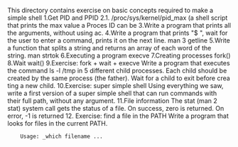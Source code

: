 This directory contains exercise on basic concepts required to make a simple shell
1.Get PID and PPID
2.1. /proc/sys/kernel/pid_max (a shell script that prints the max value a Proces ID can be
3.Write a program that prints all the arguments, without using ac.
4.Write a program that prints "$ ", wait for the user to enter a command, prints it on the next line. man 3 getline
5.Write a function that splits a string and returns an array of each word of the string. man strtok
6.Executing a program execve
7.Creating processes fork()
8.Wait wait()
9.Exercise: fork + wait + execve
	Write a program that executes the command ls -l /tmp in 5 different child processes. Each child should be created by the same process (the father). Wait for a child to exit before crea	ting a new child.
10.Exercise: super simple shell
	Using everything we saw, write a first version of a super simple shell that can run commands with their full path, without any argument.
11.File information
	The stat (man 2 stat) system call gets the status of a file. On success, zero is returned. On error, -1 is returned
12. Exercise: find a file in the PATH
	Write a program that looks for files in the current PATH.

		Usage: _which filename ...
